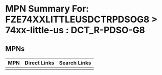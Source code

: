 



# MPN Summary For: FZE74XXLITTLEUSDCTRPDSOG8 > 74xx-little-us : DCT_R-PDSO-G8

## MPNs
  

|MPN|Direct Links|Search Links|
| :--- | :--- | :--- |
||||
